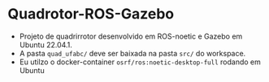 # Quadrotor-ROS-Gazebo
* Projeto de quadrirrotor desenvolvido em ROS-noetic e Gazebo em Ubuntu 22.04.1.
* A pasta `quad_ufabc/` deve ser baixada na pasta `src/` do workspace.
* Eu utilzo o docker-container `osrf/ros:noetic-desktop-full` rodando em Ubuntu 

